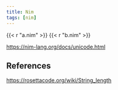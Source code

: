 ```yaml
---
title: Nim
tags: [nim]
---
```


{{< r "a.nim" >}}
{{< r "b.nim" >}}

<https://nim-lang.org/docs/unicode.html>

## References

<https://rosettacode.org/wiki/String_length>
